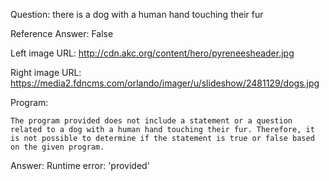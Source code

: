 Question: there is a dog with a human hand touching their fur

Reference Answer: False

Left image URL: http://cdn.akc.org/content/hero/pyreneesheader.jpg

Right image URL: https://media2.fdncms.com/orlando/imager/u/slideshow/2481129/dogs.jpg

Program:

```
The program provided does not include a statement or a question related to a dog with a human hand touching their fur. Therefore, it is not possible to determine if the statement is true or false based on the given program.
```
Answer: Runtime error: 'provided'

